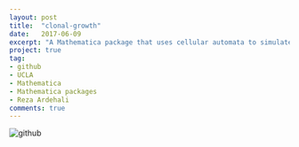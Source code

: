```yaml
---
layout: post
title:  "clonal-growth"
date:   2017-06-09
excerpt: "A Mathematica package that uses cellular automata to simulate the spatial expansion of clonal colonies assuming a stem cell proliferation branching model. For a project with Reza Ardehali."
project: true
tag:
- github
- UCLA
- Mathematica
- Mathematica packages
- Reza Ardehali
comments: true
---
```


![github](https://nickwisniewski.com/clonal-growth)
